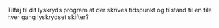 
<p>Tilføj til dit lyskryds program at der skrives tidspunkt og tilstand til en file hver gang lyskrydset skifter?</p>
